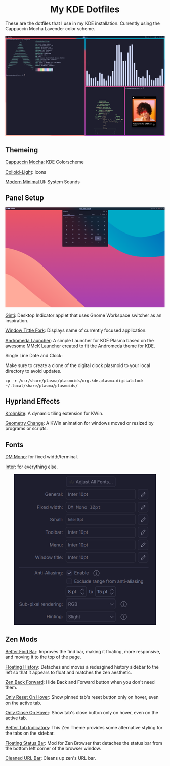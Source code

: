 <h1 align=center>My KDE Dotfiles</h1>
These are the dotfiles that I use in my KDE installation. Currently using the Cappuccin Mocha Lavender color scheme.

<p align="center">
  <img width="1000" src="https://github.com/Re-Sleeves/My-Dotfiles-KDE/blob/main/Assets/Screenshot%201.png?raw=true">
</p>

## Themeing

[Cappuccin Mocha](https://github.com/catppuccin/kde): KDE Colorscheme

[Colloid-Light](https://store.kde.org/p/1661983/): Icons

[Modern Minimal UI](https://store.kde.org/p/2225430): System Sounds

## Panel Setup

<p align="center">
  <img width="1000" src="https://github.com/Re-Sleeves/My-Dotfiles-KDE/blob/main/Assets/panelsetup.png?raw=true">
</p>

[Ginti](https://store.kde.org/p/2146553): Desktop Indicator applet that uses Gnome Workspace switcher as an inspiration.

[Window Tittle Fork](https://store.kde.org/p/2147882): Displays name of currently focused application.

[Andromeda Launcher](https://store.kde.org/p/2048016): A simple Launcher for KDE Plasma based on the awesome MMcK Launcher created to fit the Andromeda theme for KDE.

Single Line Date and Clock:

Make sure to create a clone of the digital clock plasmoid to your local directory to avoid updates. 
```
cp -r /usr/share/plasma/plasmoids/org.kde.plasma.digitalclock ~/.local/share/plasma/plasmoids/
```

## Hyprland Effects

[Krohnkite](https://github.com/esjeon/krohnkite): A dynamic tiling extension for KWin.

[Geometry Change](https://github.com/peterfajdiga/kwin4_effect_geometry_change): A KWin animation for windows moved or resized by programs or scripts.


## Fonts
[DM Mono](https://fonts.google.com/specimen/DM+Mono): for fixed width/terminal.

[Inter](https://fonts.google.com/specimen/Inter): for everything else.

<p align="center">
  <img width="450" src="https://github.com/Re-Sleeves/My-Dotfiles-KDE/blob/main/Assets/Font%20Selection.png?raw=true">
</p>

## Zen Mods

[Better Find Bar](https://zen-browser.app/mods/a6335949-4465-4b71-926c-4a52d34bc9c0/): Improves the find bar, making it floating, more responsive, and moving it to the top of the page. 

[Floating History](https://zen-browser.app/mods/253a3a74-0cc4-47b7-8b82-996a64f030d5/): Detaches and moves a redesgined history sidebar to the left so that it appears to float and matches the zen aesthetic. 

[Zen Back Forward](https://zen-browser.app/mods/c8d9e6e6-e702-4e15-8972-3596e57cf398/): Hide Back and Forward button when you don't need them.

[Only Reset On Hover](https://zen-browser.app/mods/ae051a40-3e3a-429a-a6f4-199a28b18a75/): Show pinned tab's reset button only on hover, even on the active tab. 

[Only Close On Hover](https://zen-browser.app/mods/4596d8f9-f0b7-4aeb-aa92-851222dc1888/): Show tab's close button only on hover, even on the active tab. 

[Better Tab Indicators](https://zen-browser.app/mods/664c54f9-d97d-410b-a479-23dd8a08a628/): This Zen Theme provides some alternative styling for the tabs on the sidebar. 

[Floating Status Bar](https://zen-browser.app/mods/906c6915-5677-48ff-9bfc-096a02a72379/): Mod for Zen Browser that detaches the status bar from the bottom left corner of the browser window. 

[Cleaned URL Bar](https://zen-browser.app/mods/a5f6a231-e3c8-4ce8-8a8e-3e93efd6adec/): Cleans up zen's URL bar. 
